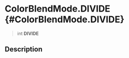 ColorBlendMode.DIVIDE {#ColorBlendMode.DIVIDE}
=====================

> int **DIVIDE**

Description
-----------
